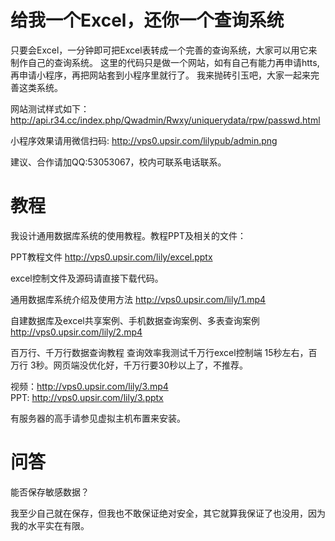 # 给我一个Excel，还你一个查询系统
只要会Excel，一分钟即可把Excel表转成一个完善的查询系统，大家可以用它来制作自己的查询系统。
这里的代码只是做一个网站，如有自己有能力再申请htts,再申请小程序，再把网站套到小程序里就行了。
我来抛砖引玉吧，大家一起来完善这类系统。

网站测试样式如下：http://api.r34.cc/index.php/Qwadmin/Rwxy/uniquerydata/rpw/passwd.html

小程序效果请用微信扫码:
http://vps0.upsir.com/lilypub/admin.png

建议、合作请加QQ:53053067，校内可联系电话联系。

# 教程
我设计通用数据库系统的使用教程。教程PPT及相关的文件：

PPT教程文件
http://vps0.upsir.com/lily/excel.pptx

excel控制文件及源码请直接下载代码。

通用数据库系统介绍及使用方法
http://vps0.upsir.com/lily/1.mp4

自建数据库及excel共享案例、手机数据查询案例、多表查询案例
http://vps0.upsir.com/lily/2.mp4

百万行、千万行数据查询教程
查询效率我测试千万行excel控制端 15秒左右，百万行 3秒。网页端没优化好，千万行要30秒以上了，不推荐。

视频：http://vps0.upsir.com/lily/3.mp4   
PPT: http://vps0.upsir.com/lily/3.pptx 

有服务器的高手请参见虚拟主机布置来安装。

# 问答
能否保存敏感数据？

我至少自己就在保存，但我也不敢保证绝对安全，其它就算我保证了也没用，因为我的水平实在有限。
